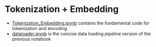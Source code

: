 # Tokenization + Embedding

- [Tokenization_Embedding.ipynb](Tokenization_Embedding.ipynb) contains the fundamental code for tokenization and encoding
- [dataloader.ipynb](dataloader.ipynb) is the concise data loading pipeline version of the previous notebook 

